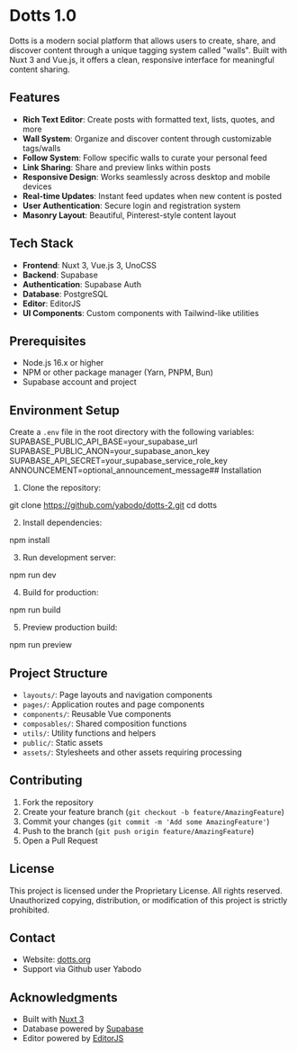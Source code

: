 # Dotts 1.0

Dotts is a modern social platform that allows users to create, share, and discover content through a unique tagging system called "walls". Built with Nuxt 3 and Vue.js, it offers a clean, responsive interface for meaningful content sharing.

## Features

- **Rich Text Editor**: Create posts with formatted text, lists, quotes, and more
- **Wall System**: Organize and discover content through customizable tags/walls
- **Follow System**: Follow specific walls to curate your personal feed
- **Link Sharing**: Share and preview links within posts
- **Responsive Design**: Works seamlessly across desktop and mobile devices
- **Real-time Updates**: Instant feed updates when new content is posted
- **User Authentication**: Secure login and registration system
- **Masonry Layout**: Beautiful, Pinterest-style content layout

## Tech Stack

- **Frontend**: Nuxt 3, Vue.js 3, UnoCSS
- **Backend**: Supabase
- **Authentication**: Supabase Auth
- **Database**: PostgreSQL
- **Editor**: EditorJS
- **UI Components**: Custom components with Tailwind-like utilities

## Prerequisites

- Node.js 16.x or higher
- NPM or other package manager (Yarn, PNPM, Bun)
- Supabase account and project

## Environment Setup

Create a `.env` file in the root directory with the following variables:
SUPABASE_PUBLIC_API_BASE=your_supabase_url
SUPABASE_PUBLIC_ANON=your_supabase_anon_key
SUPABASE_API_SECRET=your_supabase_service_role_key
ANNOUNCEMENT=optional_announcement_message## Installation

1. Clone the repository:

git clone https://github.com/yabodo/dotts-2.git
cd dotts

2. Install dependencies:

npm install

3. Run development server:

npm run dev

4. Build for production:

npm run build

5. Preview production build:

npm run preview

## Project Structure

- `layouts/`: Page layouts and navigation components
- `pages/`: Application routes and page components
- `components/`: Reusable Vue components
- `composables/`: Shared composition functions
- `utils/`: Utility functions and helpers
- `public/`: Static assets
- `assets/`: Stylesheets and other assets requiring processing

## Contributing

1. Fork the repository
2. Create your feature branch (`git checkout -b feature/AmazingFeature`)
3. Commit your changes (`git commit -m 'Add some AmazingFeature'`)
4. Push to the branch (`git push origin feature/AmazingFeature`)
5. Open a Pull Request

## License

This project is licensed under the Proprietary License. All rights reserved. Unauthorized copying, distribution, or modification of this project is strictly prohibited.

## Contact

- Website: [dotts.org](https://dotts.org)
- Support via Github user Yabodo

## Acknowledgments

- Built with [Nuxt 3](https://nuxt.com)
- Database powered by [Supabase](https://supabase.com)
- Editor powered by [EditorJS](https://editorjs.io)
